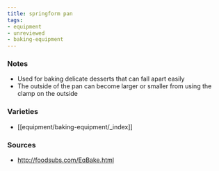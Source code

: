 ```yaml
---
title: springform pan
tags:
- equipment
- unreviewed
- baking-equipment
---
```

### Notes
- Used for baking delicate desserts that can fall apart easily
- The outside of the pan can become larger or smaller from using the clamp on the outside

### Varieties
* [[equipment/baking-equipment/_index]]

### Sources
* http://foodsubs.com/EqBake.html
